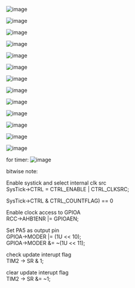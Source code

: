 ![image](https://github.com/user-attachments/assets/9e8ab2e6-656d-4e11-999b-d825c4348e0c)

![image](https://github.com/user-attachments/assets/9edb8c62-6c64-4f22-8b2f-8ed465b98b52)

![image](https://github.com/user-attachments/assets/0b014d15-d364-445a-92fa-b1554fb8d2a6)

![image](https://github.com/user-attachments/assets/8e9ba434-8d11-4f53-8661-780c0e948af7)

![image](https://github.com/user-attachments/assets/64eab9f9-26bb-45c4-8b54-080fcf34f9c2)

![image](https://github.com/user-attachments/assets/8f57178f-568d-4192-8f6c-47e3b0a7c5bb)

![image](https://github.com/user-attachments/assets/d58ef8a3-8349-478c-9847-2000d5d9139a)

![image](https://github.com/user-attachments/assets/e252e586-7f89-4c65-a61f-6fcac51686a5)

![image](https://github.com/user-attachments/assets/f6127a10-2e41-4b21-8934-198eb7b72346)

![image](https://github.com/user-attachments/assets/44e1a02b-5848-4b7d-9a68-58eb47ccc977)

![image](https://github.com/user-attachments/assets/5c035b20-c351-4383-a92c-18dacbcc8c26)

![image](https://github.com/user-attachments/assets/f5869db6-b833-4f75-a1e0-41484d6c73d4)

![image](https://github.com/user-attachments/assets/a4c009da-3ccb-4b2b-8d39-d4d1617038e7)

for timer:
![image](https://github.com/user-attachments/assets/b97d765f-8c4c-42c6-b5c0-7536b399abd6)


bitwise note:  

Enable systick and select internal clk src  
SysTick->CTRL = CTRL_ENABLE | CTRL_CLKSRC; 

SysTick->CTRL & CTRL_COUNTFLAG) == 0  

Enable clock access to GPIOA  
RCC->AHB1ENR |= GPIOAEN;  

Set PA5 as output pin  
GPIOA->MODER |= (1U << 10);  
GPIOA->MODER &= ~(1U << 11); 

check update interupt flag  
TIM2 -> SR & 1;

clear update interupt flag  
TIM2 -> SR &= ~1;  







